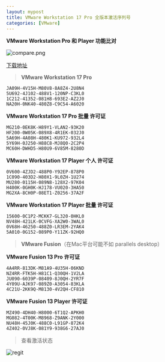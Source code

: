 ```yaml
---
layout: mypost
title: VMware Workstation 17 Pro 全版本激活序列号
categories: [VMware]
---
```


**VMware Workstation   Pro 和 Player 功能比对**

![compare.png](compare.png)

[下载地址](https://www.vmware.com/cn/products/workstation-pro/workstation-pro-evaluation.html)

> **VMware Workstation 17 Pro** 

```
JA09H-4V15H-M80V8-8A8Z4-2U8N4
5U692-4J102-488V1-120NP-C3KL0
1C212-41352-081H8-693E2-AZ2J0
NA20H-0NK40-480Z8-C9C54-A6020
```

**VMware Workstation 17 Pro 批量 许可证**

```
MG210-0EK8K-H89Y1-VLAN2-93K20
HF200-0W05K-089X8-4R1EK-032J0
5A69H-4A08H-480K1-KU972-932L4
5Y69H-0J250-H88C8-MJ8Q0-2C2P4
MC60H-DWHD5-H80U9-6V85M-8280D
```

**VMware Workstation 17 Player 个人 许可证**

```
0V600-4ZJD2-488P0-Y92EP-878P0
1C090-403D2-H80X1-9L0ZH-1U274
MU280-0115H-089N8-128X2-97K04
H400K-0GH0K-HJ178-VU020-3HA50
MG2XA-8CH0P-08ET1-Z0256-37A2F
```

**VMware Workstation 17 Player 批量 许可证**

```
15600-0C1P2-MCKK7-GL320-0HKL0
NV48H-421LK-0CVFG-XA2W0-3WAL0
0V68H-46250-488Z0-LR3EM-2YAK4
5A010-0G152-089P0-Y11ZK-92HQ0
```

> **VMware Fusion**（在Mac平台可能不如 parallels desktop）

**VMware Fusion 13 Pro  许可证**

```
4A4RR-813DK-M81A9-4U35H-06KND
NZ4RR-FTK5H-H81C1-Q30QH-1V2LA
JU090-6039P-08409-8J0QH-2YR7F
4Y09U-AJK97-089Z0-A3054-83KLA
4C21U-2KK9Q-M8130-4V2QH-CF810

```

**VMware Fusion 13 Player 许可证**

```
MZ490-4DH40-H8000-6T1Q2-APKH0
MG082-4T00K-M8968-Z9ANK-2Y000
NU48H-45J0K-488C0-L91GP-872K4
4Z402-0VJ8K-081Y9-938G6-27AJ0
```

> 查看激活状态

![regit](regit.png)

